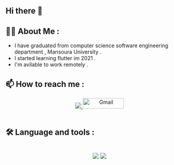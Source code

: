 ## Hi there 👋

## 👩‍💻 About Me :
- I have graduated from computer science software engineering department , Mansoura University .
- I started learning flutter im 2021 .
- I'm avilable to work remotely .

## 📫 How to reach me :

<div align="center">
    <a href="https://www.linkedin.com/in/mariam-elkhelawy-ab5183253/" target="_blank">
        <img src="https://img.shields.io/badge/LinkedIn-0077B5?style=for-the-badge&logo=linkedin&logoColor=white" > </a>
    <a href="mailto:mariamelkhelawy2001W@gmail.com">
        <img src="https://img.shields.io/badge/Gmail-red?style=flat-square&logo=gmail&logoColor=white" alt="Gmail" style="height: 28px; width: 110px;"> </a>
</div>

 <br>
   
## 🛠 Language and tools :
 <br>

<div align="center">
    <img src="https://skillicons.dev/icons?i=flutter,dart,firebase,git,github,c#" />
    <img src="https://skillicons.dev/icons?i=androidstudio,vscode,figma,xd,postman" /><br>
</div>

<!--
**Mariam-Elkhelawy/Mariam-Elkhelawy** is a ✨ _special_ ✨ repository because its `README.md` (this file) appears on your GitHub profile.

Here are some ideas to get you started:

- 🔭 I’m currently working on ...
- 🌱 I’m currently learning ...
- 👯 I’m looking to collaborate on ...
- 🤔 I’m looking for help with ...
- 💬 Ask me about ...
- 📫 How to reach me: ...
- 😄 Pronouns: ...
- ⚡ Fun fact: ...
-->
